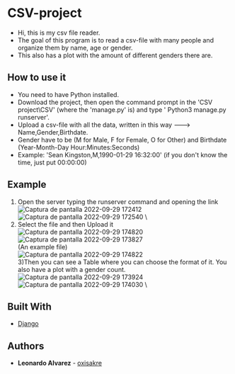 # CSV-project
* Hi, this is my csv file reader.
* The goal of this program is to read a csv-file with many people and organize them by name, age or gender.
* This also has a plot with the amount of different genders there are.

## How to use it
* You need to have Python installed.
* Download the project, then open the command prompt in the 'CSV project\CSV' (where the 'manage.py' is) and type ' Python3 manage.py runserver'.
* Upload a csv-file with all the data, written in this way ---> Name,Gender,Birthdate.
* Gender have to be (M for Male, F for Female, O for Other) and Birthdate (Year-Month-Day Hour:Minutes:Seconds)
* Example: 'Sean Kingston,M,1990-01-29 16:32:00' (if you don't know the time, just put 00:00:00)


## Example
1) Open the server typing the runserver command and opening the link \
![Captura de pantalla 2022-09-29 172412](https://user-images.githubusercontent.com/107063891/193077420-4be37eb8-8f3a-4946-8cdb-3ea5515ada56.png) \
![Captura de pantalla 2022-09-29 172540](https://user-images.githubusercontent.com/107063891/193077755-d622e10f-2209-409b-b0f4-9fe4ba0b1ef1.png) \
2) Select the file and then Upload it\
![Captura de pantalla 2022-09-29 174820](https://user-images.githubusercontent.com/107063891/193078558-eff29eb5-c62f-4e64-b0bd-05cda423358a.png) \
![Captura de pantalla 2022-09-29 173827](https://user-images.githubusercontent.com/107063891/193078633-7d41d853-d8e1-45fa-8ed8-c2c90dd41652.png) \
(An example file)\
![Captura de pantalla 2022-09-29 174822](https://user-images.githubusercontent.com/107063891/193078759-a1bb7563-9d70-48c1-8ad4-dd0b4232a7c0.png) \
3)Then you can see a Table where you can choose the format of it. You also have a plot with a gender count. \
![Captura de pantalla 2022-09-29 173924](https://user-images.githubusercontent.com/107063891/193079184-4de58be0-df4a-48db-a559-928c6f84249a.png) \
![Captura de pantalla 2022-09-29 174030](https://user-images.githubusercontent.com/107063891/193080171-357daa3a-7d8d-4b89-8ae3-162db2aff104.png) \

## Built With

* [Django](https://docs.djangoproject.com/en/4.1/)

## Authors

* **Leonardo Alvarez** - [oxisakre](https://github.com/oxisakre)